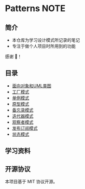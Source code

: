 # Patterns NOTE

## 简介

- 本仓库为学习设计模式所记录的笔记
- 专注于做个人项目时所用到的功能

感谢 🙏！

## 目录

- [面向对象和UML类图](docs/oop.md)
- [工厂模式](docs/factory.md)
- [单例模式](docs/singleton.md)
- [原型模式](docs/prototype.md)
- [备忘录模式](docs/mementos.md)
- [迭代器模式](docs/iterator.md)
- [观察者模式](docs/observer.md)
- [发布订阅模式](docs/publish.md)
- [状态模式](docs/state.md)

## 学习资料



## 开源协议

本项目基于 MIT 协议开源。
